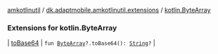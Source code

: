 [amkotlinutil](../../index.md) / [dk.adaptmobile.amkotlinutil.extensions](../index.md) / [kotlin.ByteArray](./index.md)

### Extensions for kotlin.ByteArray

| [toBase64](to-base64.md) | `fun `[`ByteArray`](https://kotlinlang.org/api/latest/jvm/stdlib/kotlin/-byte-array/index.html)`?.toBase64(): `[`String`](https://kotlinlang.org/api/latest/jvm/stdlib/kotlin/-string/index.html)`?` |

